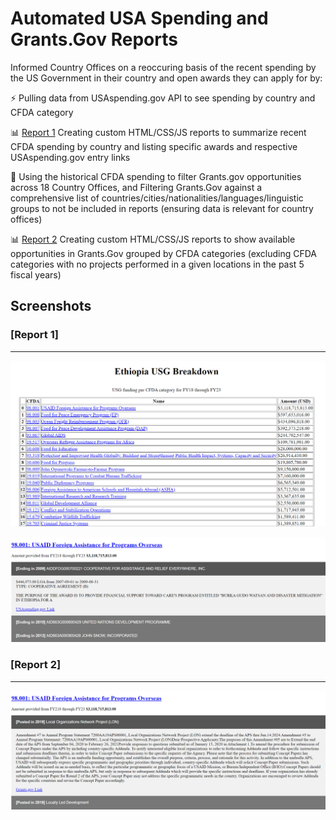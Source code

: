 # Automated USA Spending and Grants.Gov Reports

Informed Country Offices on a reoccuring basis of the recent spending by the US Government in their country and open awards they can apply for by:

⚡ Pulling data from USAspending.gov API to see spending by country and CFDA category

📊 [Report 1](https://github.com/nzh2534/country_reports/blob/main/README.md#report-1) Creating custom HTML/CSS/JS reports to summarize recent CFDA spending by country and listing specific awards and respective USAspending.gov entry links

🔎 Using the historical CFDA spending to filter Grants.gov opportunities across 18 Country Offices, and Filtering Grants.Gov against a comprehensive list of countries/cities/nationalities/languages/linguistic groups to not be included in reports (ensuring data is relevant for country offices)

📊 [Report 2](https://github.com/nzh2534/country_reports/blob/main/README.md#report-2) Creating custom HTML/CSS/JS reports to show available opportunities in Grants.Gov grouped by CFDA categories (excluding CFDA categories with no projects performed in a given locations in the past 5 fiscal years)

## Screenshots

### [Report 1]
---

![USAID Report](https://github.com/nzh2534/country_reports/blob/main/awards1.png)

![USAID Report](https://github.com/nzh2534/country_reports/blob/main/awards2.png)

### [Report 2]
---

![Grants.Gov Report](https://github.com/nzh2534/country_reports/blob/main/opensopps.png)
